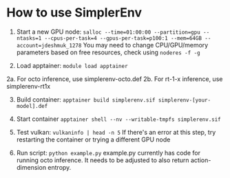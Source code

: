 # How to use SimplerEnv

1. Start a new GPU node: `salloc --time=01:00:00 --partition=gpu --ntasks=1 --cpus-per-task=4 --gpus-per-task=p100:1 --mem=64GB --account=jdeshmuk_1278`
   You may need to change CPU/GPU/memory parameters based on free resources, check using `noderes -f -g`

2. Load apptainer: `module load apptainer`

2a. For octo inference, use simplerenv-octo.def
2b. For rt-1-x inference, use simplerenv-rt1x


3. Build container: `apptainer build simplerenv.sif simplerenv-[your-model].def`

4. Start container `apptainer shell --nv --writable-tmpfs simplerenv.sif`

5. Test vulkan: `vulkaninfo | head -n 5`
   If there's an error at this step, try restarting the container or trying a different GPU node

6. Run script: `python example.py`
example.py currently has code for running octo inference. It needs to be adjusted to also return action-dimension entropy. 



